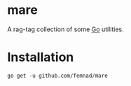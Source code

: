 # mare #

A rag-tag collection of some [Go](https://golang.org/) utilities.

# Installation #

```
go get -u github.com/femnad/mare
```
